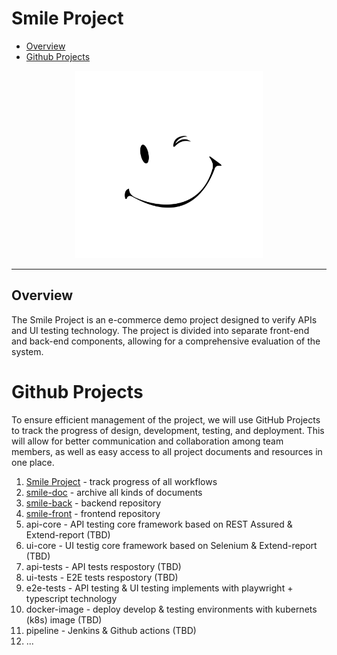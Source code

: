# Smile Project

* [Overview](#Overview)
* [Github Projects](#Github-Projects)

<p align="center">
  <img width="300" height="300" src='./assets/images/simle.jpg'>
</p>

---

## Overview

The Smile Project is an e-commerce demo project designed to verify APIs and UI testing technology. The project is divided into separate front-end and back-end components, allowing for a comprehensive evaluation of the system.

# Github Projects

To ensure efficient management of the project, we will use GitHub Projects to track the progress of design, development, testing, and deployment. This will allow for better communication and collaboration among team members, as well as easy access to all project documents and resources in one place.

1. [Smile Project](https://github.com/users/siyingcheng/projects/2) - track progress of all workflows
2. [smile-doc](https://github.com/siyingcheng/smile-doc) - archive all kinds of documents
3. [smile-back](https://github.com/siyingcheng/smile-back) - backend repository
4. [smile-front](https://github.com/siyingcheng/smile-front) - frontend repository
5. api-core - API testing core framework based on REST Assured & Extend-report (TBD)
6. ui-core - UI testig core framework based on Selenium & Extend-report (TBD)
7. api-tests - API tests respostory (TBD)
8. ui-tests - E2E tests respostory (TBD)
9. e2e-tests - API testing & UI testing implements with playwright + typescript technology
10. docker-image - deploy develop & testing environments with kubernets (k8s) image (TBD)
11. pipeline - Jenkins & Github actions (TBD)
12. ...
